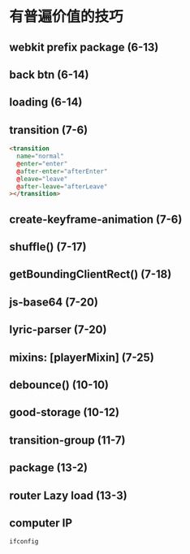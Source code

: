 ﻿# 有普遍价值的技巧

## webkit prefix package (6-13)

## back btn (6-14)

## loading (6-14)

## transition (7-6)

```html
<transition
  name="normal"
  @enter="enter"
  @after-enter="afterEnter"
  @leave="leave"
  @after-leave="afterLeave"
></transition>
```

## create-keyframe-animation (7-6)

## shuffle() (7-17)

## getBoundingClientRect() (7-18)

## js-base64 (7-20)

## lyric-parser (7-20)

## mixins: [playerMixin] (7-25)

## debounce() (10-10)

## good-storage (10-12)

## transition-group (11-7)

## package (13-2)

## router Lazy load (13-3)

## computer IP

```console
ifconfig
```
